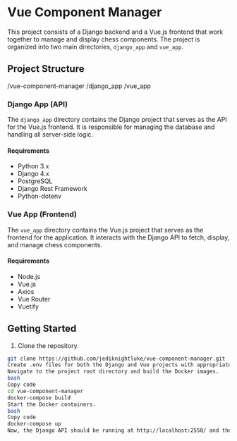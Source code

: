 # Vue Component Manager

This project consists of a Django backend and a Vue.js frontend that work together to manage and display chess components. The project is organized into two main directories, `django_app` and `vue_app`.

## Project Structure

/vue-component-manager
/django_app
/vue_app

### Django App (API)

The `django_app` directory contains the Django project that serves as the API for the Vue.js frontend. It is responsible for managing the database and handling all server-side logic.

#### Requirements

- Python 3.x
- Django 4.x
- PostgreSQL
- Django Rest Framework
- Python-dotenv

### Vue App (Frontend)

The `vue_app` directory contains the Vue.js project that serves as the frontend for the application. It interacts with the Django API to fetch, display, and manage chess components.

#### Requirements

- Node.js
- Vue.js
- Axios
- Vue Router
- Vuetify

## Getting Started

1. Clone the repository.

```bash
git clone https://github.com/jediknightluke/vue-component-manager.git
Create .env files for both the Django and Vue projects with appropriate settings (see .env.example files in each directory).
Navigate to the project root directory and build the Docker images.
bash
Copy code
cd vue-component-manager
docker-compose build
Start the Docker containers.
bash
Copy code
docker-compose up
Now, the Django API should be running at http://localhost:2550/ and the Vue frontend should be running at http://localhost:8081/.
```
